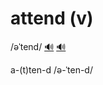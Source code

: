 # attend (v)

/əˈtend/ [🔊](https://www.oxfordlearnersdictionaries.com/media/english/uk_pron/a/att/atten/attend__gb_1.mp3) [🔊](https://www.oxfordlearnersdictionaries.com/media/english/us_pron/a/att/atten/attend__us_2.mp3)

a-(t)ten-d /ə-ˈten-d/